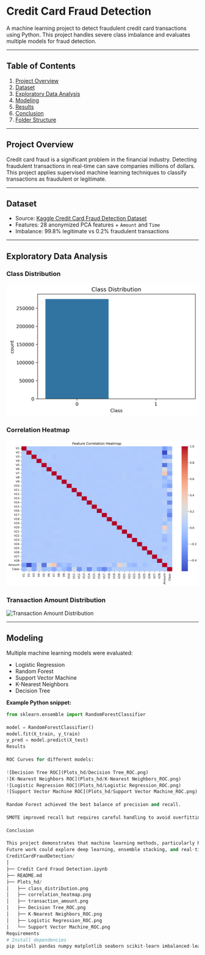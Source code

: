 # Credit Card Fraud Detection

A machine learning project to detect fraudulent credit card transactions using Python. This project handles severe class imbalance and evaluates multiple models for fraud detection.

---

## Table of Contents

1. [Project Overview](#project-overview)  
2. [Dataset](#dataset)  
3. [Exploratory Data Analysis](#exploratory-data-analysis)  
4. [Modeling](#modeling)  
5. [Results](#results)  
6. [Conclusion](#conclusion)  
7. [Folder Structure](#folder-structure)  

---

## Project Overview

Credit card fraud is a significant problem in the financial industry. Detecting fraudulent transactions in real-time can save companies millions of dollars. This project applies supervised machine learning techniques to classify transactions as fraudulent or legitimate.

---

## Dataset

- Source: [Kaggle Credit Card Fraud Detection Dataset](https://www.kaggle.com/mlg-ulb/creditcardfraud)  
- Features: 28 anonymized PCA features + `Amount` and `Time`  
- Imbalance: 99.8% legitimate vs 0.2% fraudulent transactions

---

## Exploratory Data Analysis

### Class Distribution
![Class Distribution](Plots_hd/class_distribution.png)

### Correlation Heatmap
![Correlation Heatmap](Plots_hd/correlation_heatmap.png)

### Transaction Amount Distribution
![Transaction Amount Distribution](Plots_hd/transaction_amount.png)

---

## Modeling

Multiple machine learning models were evaluated:

- Logistic Regression  
- Random Forest  
- Support Vector Machine  
- K-Nearest Neighbors  
- Decision Tree  

**Example Python snippet:**

```python
from sklearn.ensemble import RandomForestClassifier

model = RandomForestClassifier()
model.fit(X_train, y_train)
y_pred = model.predict(X_test)
Results

ROC Curves for different models:

![Decision Tree ROC](Plots_hd/Decision Tree_ROC.png)
![K-Nearest Neighbors ROC](Plots_hd/K-Nearest Neighbors_ROC.png)
![Logistic Regression ROC](Plots_hd/Logistic Regression_ROC.png)
![Support Vector Machine ROC](Plots_hd/Support Vector Machine_ROC.png)

Random Forest achieved the best balance of precision and recall.

SMOTE improved recall but requires careful handling to avoid overfitting.

Conclusion

This project demonstrates that machine learning methods, particularly Random Forest, are effective for credit card fraud detection under severe class imbalance.
Future work could explore deep learning, ensemble stacking, and real-time deployment.
CreditCardFraudDetection/
│
├── Credit Card Fraud Detection.ipynb
├── README.md
├── Plots_hd/
│   ├── class_distribution.png
│   ├── correlation_heatmap.png
│   ├── transaction_amount.png
│   ├── Decision Tree_ROC.png
│   ├── K-Nearest Neighbors_ROC.png
│   ├── Logistic Regression_ROC.png
│   └── Support Vector Machine_ROC.png
Requirements
# Install dependencies
pip install pandas numpy matplotlib seaborn scikit-learn imbalanced-learn